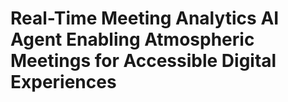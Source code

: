 # Real-Time Meeting Analytics AI Agent Enabling Atmospheric Meetings for Accessible Digital Experiences 
